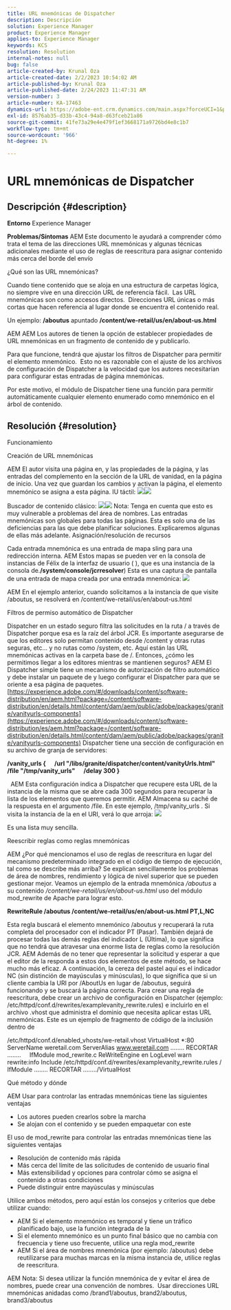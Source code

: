 ```yaml
---
title: URL mnemónicas de Dispatcher
description: Descripción
solution: Experience Manager
product: Experience Manager
applies-to: Experience Manager
keywords: KCS
resolution: Resolution
internal-notes: null
bug: false
article-created-by: Krunal Oza
article-created-date: 2/2/2023 10:54:02 AM
article-published-by: Krunal Oza
article-published-date: 2/24/2023 11:47:31 AM
version-number: 3
article-number: KA-17463
dynamics-url: https://adobe-ent.crm.dynamics.com/main.aspx?forceUCI=1&pagetype=entityrecord&etn=knowledgearticle&id=9a85c1e3-e7a2-ed11-aad1-6045bd006149
exl-id: 8576ab35-d33b-43c4-94a8-d63fceb21a86
source-git-commit: 41fe73a29e4e479f1ef3668171a9726bd4e8c1b7
workflow-type: tm+mt
source-wordcount: '966'
ht-degree: 1%

---
```


# URL mnemónicas de Dispatcher

## Descripción {#description}

<b>Entorno</b>
Experience Manager


<b>Problemas/Síntomas</b>
AEM Este documento le ayudará a comprender cómo trata el tema de las direcciones URL mnemónicas y algunas técnicas adicionales mediante el uso de reglas de reescritura para asignar contenido más cerca del borde del envío

¿Qué son las URL mnemónicas?

Cuando tiene contenido que se aloja en una estructura de carpetas lógica, no siempre vive en una dirección URL de referencia fácil.  Las URL mnemónicas son como accesos directos.  Direcciones URL únicas o más cortas que hacen referencia al lugar donde se encuentra el contenido real.

Un ejemplo: <b>/aboutus</b> apuntado <b>/content/we-retail/us/en/about-us.html</b>

AEM AEM Los autores de tienen la opción de establecer propiedades de URL mnemónicas en un fragmento de contenido de y publicarlo.

Para que funcione, tendrá que ajustar los filtros de Dispatcher para permitir el elemento mnemónico.  Esto no es razonable con el ajuste de los archivos de configuración de Dispatcher a la velocidad que los autores necesitarían para configurar estas entradas de página mnemónicas.

Por este motivo, el módulo de Dispatcher tiene una función para permitir automáticamente cualquier elemento enumerado como mnemónico en el árbol de contenido.


## Resolución {#resolution}


Funcionamiento


Creación de URL mnemónicas

AEM El autor visita una página en, y las propiedades de la página, y las entradas del complemento en la sección de la URL de vanidad, en la página de inicio.
Una vez que guardan los cambios y activan la página, el elemento mnemónico se asigna a esta página.
IU táctil:
![](assets/c1e59dbd-38b4-ed11-83fe-6045bd006149.png)![](assets/c3e59dbd-38b4-ed11-83fe-6045bd006149.png)


Buscador de contenido clásico:
![](assets/c2e59dbd-38b4-ed11-83fe-6045bd006149.png)![](assets/c4e59dbd-38b4-ed11-83fe-6045bd006149.png)
Nota: Tenga en cuenta que esto es muy vulnerable a problemas del área de nombres.
Las entradas mnemónicas son globales para todas las páginas. Esta es solo una de las deficiencias para las que debe planificar soluciones. Explicaremos algunas de ellas más adelante.
Asignación/resolución de recursos

Cada entrada mnemónica es una entrada de mapa sling para una redirección interna.
AEM Estos mapas se pueden ver en la consola de instancias de Félix de la interfaz de usuario ( ), que es una instancia de la consola de.<b>/system/console/jcrresolver</b>) Esta es una captura de pantalla de una entrada de mapa creada por una entrada mnemónica:
![](assets/c5e59dbd-38b4-ed11-83fe-6045bd006149.png)



AEM En el ejemplo anterior, cuando solicitamos a la instancia de que visite /aboutus, se resolverá en /content/we-retail/us/en/about-us.html

Filtros de permiso automático de Dispatcher

Dispatcher en un estado seguro filtra las solicitudes en la ruta / a través de Dispatcher porque esa es la raíz del árbol JCR.
Es importante asegurarse de que los editores solo permitan contenido desde /content y otras rutas seguras, etc... y no rutas como /system, etc. Aquí están las URL mnemónicas activas en la carpeta base de /. Entonces, ¿cómo les permitimos llegar a los editores mientras se mantienen seguros?
AEM El Dispatcher simple tiene un mecanismo de autorización de filtro automático y debe instalar un paquete de y luego configurar el Dispatcher para que se oriente a esa página de paquetes.
[https://experience.adobe.com/#/downloads/content/software-distribution/en/aem.html?package=/content/software-distribution/en/details.html/content/dam/aem/public/adobe/packages/granite/vanityurls-components](https://experience.adobe.com/#/downloads/content/software-distribution/es/aem.html?package=/content/software-distribution/en/details.html/content/dam/aem/public/adobe/packages/granite/vanityurls-components)
Dispatcher tiene una sección de configuración en su archivo de granja de servidores:


<b>/vanity_urls {</b><b> </b><b>    </b><b> </b><b>/url &quot;/libs/granite/dispatcher/content/vanityUrls.html&quot;</b><b> </b><b>    </b><b> </b><b>/file &quot;/tmp/vanity_urls&quot;</b><b> </b><b>    </b><b> </b><b>/delay 300</b><b> </b><b>}</b>

 
AEM Esta configuración indica a Dispatcher que recupere esta URL de la instancia de la misma que se abre cada 300 segundos para recuperar la lista de los elementos que queremos permitir.
AEM Almacena su caché de la respuesta en el argumento /file. En este ejemplo, /tmp/vanity_urls . Si visita la instancia de la en el URI, verá lo que arroja:
![](assets/c6e59dbd-38b4-ed11-83fe-6045bd006149.png)



Es una lista muy sencilla.

Reescribir reglas como reglas mnemónicas

AEM ¿Por qué mencionamos el uso de reglas de reescritura en lugar del mecanismo predeterminado integrado en el código de tiempo de ejecución, tal como se describe más arriba?
Se explican sencillamente los problemas de área de nombres, rendimiento y lógica de nivel superior que se pueden gestionar mejor.
Veamos un ejemplo de la entrada mnemónica */aboutus* a su contenido */content/we-retail/us/en/about-us.html* uso del módulo mod_rewrite de Apache para lograr esto.

<b>RewriteRule /aboutus /content/we-retail/us/en/about-us.html PT,L,NC</b>


Esta regla buscará el elemento mnemónico /aboutus y recuperará la ruta completa del procesador con el indicador PT (Pasar).
También dejará de procesar todas las demás reglas del indicador L (Última), lo que significa que no tendrá que atravesar una enorme lista de reglas como la resolución JCR.
AEM Además de no tener que representar la solicitud y esperar a que el editor de la responda a estos dos elementos de este método, se hace mucho más eficaz.
A continuación, la cereza del pastel aquí es el indicador NC (sin distinción de mayúsculas y minúsculas), lo que significa que si un cliente cambia la URI por /AboutUs en lugar de /aboutus, seguirá funcionando y se buscará la página correcta.
Para crear una regla de reescritura, debe crear un archivo de configuración en Dispatcher (ejemplo: /etc/httpd/conf.d/rewrites/examplevanity_rewrite.rules) e incluirlo en el archivo .vhost que administra el dominio que necesita aplicar estas URL mnemónicas.
Este es un ejemplo de fragmento de código de la inclusión dentro de

/etc/httpd/conf.d/enabled_vhosts/we-retail.vhost VirtualHost \*:80 ServerName weretail.com ServerAlias www.weretail.com ........ RECORTAR ........     IfModule mod_rewrite.c ReWriteEngine en LogLevel warn rewrite:info Include /etc/httpd/conf.d/rewrites/examplevanity_rewrite.rules / IfModule ........ RECORTAR ......../VirtualHost



Qué método y dónde


AEM Usar para controlar las entradas mnemónicas tiene las siguientes ventajas

- Los autores pueden crearlos sobre la marcha
- Se alojan con el contenido y se pueden empaquetar con este


El uso de mod_rewrite para controlar las entradas mnemónicas tiene las siguientes ventajas

- Resolución de contenido más rápida
- Más cerca del límite de las solicitudes de contenido de usuario final
- Más extensibilidad y opciones para controlar cómo se asigna el contenido a otras condiciones
- Puede distinguir entre mayúsculas y minúsculas


Utilice ambos métodos, pero aquí están los consejos y criterios que debe utilizar cuando:

- AEM Si el elemento mnemónico es temporal y tiene un tráfico planificado bajo, use la función integrada de la
- Si el elemento mnemónico es un punto final básico que no cambia con frecuencia y tiene uso frecuente, utilice una regla mod_rewrite
- AEM Si el área de nombres mnemónica (por ejemplo: /aboutus) debe reutilizarse para muchas marcas en la misma instancia de, utilice reglas de reescritura.


AEM Nota: Si desea utilizar la función mnemónica de y evitar el área de nombres, puede crear una convención de nombres.  Usar direcciones URL mnemónicas anidadas como /brand1/aboutus, brand2/aboutus, brand3/aboutus

